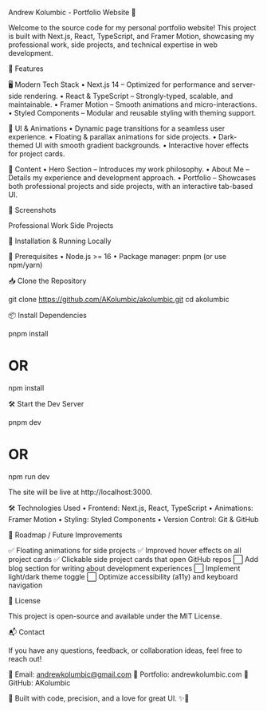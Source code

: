 Andrew Kolumbic - Portfolio Website 🚀

Welcome to the source code for my personal portfolio website! This project is built with Next.js, React, TypeScript, and Framer Motion, showcasing my professional work, side projects, and technical expertise in web development.

🔹 Features

🖥️ Modern Tech Stack
• Next.js 14 – Optimized for performance and server-side rendering.
• React & TypeScript – Strongly-typed, scalable, and maintainable.
• Framer Motion – Smooth animations and micro-interactions.
• Styled Components – Modular and reusable styling with theming support.

🎨 UI & Animations
• Dynamic page transitions for a seamless user experience.
• Floating & parallax animations for side projects.
• Dark-themed UI with smooth gradient backgrounds.
• Interactive hover effects for project cards.

📂 Content
• Hero Section – Introduces my work philosophy.
• About Me – Details my experience and development approach.
• Portfolio – Showcases both professional projects and side projects, with an interactive tab-based UI.

📸 Screenshots

Professional Work Side Projects

🚀 Installation & Running Locally

🔧 Prerequisites
• Node.js >= 16
• Package manager: pnpm (or use npm/yarn)

📥 Clone the Repository

git clone https://github.com/AKolumbic/akolumbic.git
cd akolumbic

📦 Install Dependencies

pnpm install

# OR

npm install

🛠️ Start the Dev Server

pnpm dev

# OR

npm run dev

The site will be live at http://localhost:3000.

🛠️ Technologies Used
• Frontend: Next.js, React, TypeScript
• Animations: Framer Motion
• Styling: Styled Components
• Version Control: Git & GitHub

📌 Roadmap / Future Improvements

✅ Floating animations for side projects
✅ Improved hover effects on all project cards
✅ Clickable side project cards that open GitHub repos
⬜ Add blog section for writing about development experiences
⬜ Implement light/dark theme toggle
⬜ Optimize accessibility (a11y) and keyboard navigation

📜 License

This project is open-source and available under the MIT License.

📬 Contact

If you have any questions, feedback, or collaboration ideas, feel free to reach out!

📧 Email: andrewkolumbic@gmail.com
🔗 Portfolio: andrewkolumbic.com
🐙 GitHub: AKolumbic

🔹 Built with code, precision, and a love for great UI. ✨🚀
